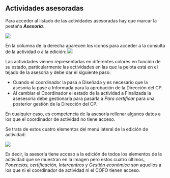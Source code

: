 ## Actividades asesoradas

Para acceder al listado de las actividades asesoradas hay que marcar la pestaña **_Asesoría_**.


![](https://raw.githubusercontent.com/catedu/manualdoceo/master/assets/Selección_749.png)

En la columna de la derecha aparecen los iconos para acceder a la consulta de la actividad o a la edición: ![](https://raw.githubusercontent.com/catedu/manualdoceo/master/assets/Selección_743.png)

Las actividades vienen representadas en diferentes colores en función de su estado, particularmente las actividades en las que la pelota está en el tejado de la asesoría y debe dar el siguiente paso:

* Cuando el coordinador la pasa a Diseñada y es necesario que la asesoría la pase a Informada para la aprobación de la Dirección del CP.
* Al cambiar el Coordinador el estado de la actividad a Finalizada la asesesoría debe gestionarla para pasarla a _Para certificar_ para una posterior gestión de la Dirección del CP.

En cualquier caso, es competencia de la asesoría rellenar algunos datos a los que el coordinador de actividad no tiene acceso.

Se trata de estos cuatro elementos del menú lateral de la edición de actividad:

![](https://raw.githubusercontent.com/catedu/manualdoceo/master/assets/Selección_751.png)

Es decir, la asesoría tiene acceso a la edición de todos los elementos de la actividad que se muestran en la imagen pero estos cuatro últimos, _Ponencias, certificación, Intercentros_ y _Gestión económica_ son aquellos a los que ni el coordinador de actividad ni el COFO tienen acceso.